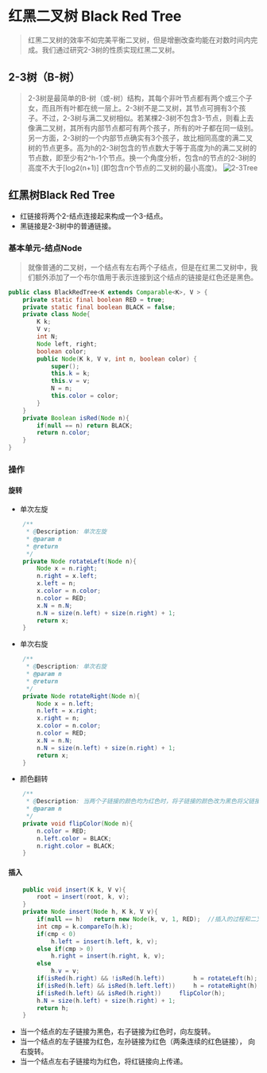 # 红黑二叉树 Black Red Tree
>红黑二叉树的效率不如完美平衡二叉树，但是增删改查均能在对数时间内完成。我们通过研究2-3树的性质实现红黑二叉树。

## 2-3树（B-树）
>2-3树是最简单的B-树（或-树）结构，其每个非叶节点都有两个或三个子女，而且所有叶都在统一层上。2-3树不是二叉树，其节点可拥有3个孩子。不过，2-3树与满二叉树相似。若某棵2-3树不包含3-节点，则看上去像满二叉树，其所有内部节点都可有两个孩子，所有的叶子都在同一级别。另一方面，2-3树的一个内部节点确实有3个孩子，故比相同高度的满二叉树的节点更多。高为h的2-3树包含的节点数大于等于高度为h的满二叉树的节点数，即至少有2^h-1个节点。换一个角度分析，包含n的节点的2-3树的高度不大于[log2(n+1)] (即包含n个节点的二叉树的最小高度)。
![2-3Tree](https://i.imgur.com/dutbU8a.png)

## 红黑树Black Red Tree
* 红链接将两个2-结点连接起来构成一个3-结点。
* 黑链接是2-3树中的普通链接。

### 基本单元-结点Node
>就像普通的二叉树，一个结点有左右两个子结点，但是在红黑二叉树中，我们额外添加了一个布尔值用于表示连接到这个结点的链接是红色还是黑色。
```Java
public class BlackRedTree<K extends Comparable<K>, V > {
	private static final boolean RED = true;
	private static final boolean BLACK = false;
	private class Node{
		K k;
		V v;
		int N;
		Node left, right;
		boolean color;
		public Node(K k, V v, int n, boolean color) {
			super();
			this.k = k;
			this.v = v;
			N = n;
			this.color = color;
		}
	}
	private Boolean isRed(Node n){
		if(null == n) return BLACK;
		return n.color;
	}
}
```

### 操作
#### 旋转
* 单次左旋
```Java
	/**
	 * @Description: 单次左旋
	 * @param n
	 * @return
	 */
	private Node rotateLeft(Node n){
		Node x = n.right;
		n.right = x.left;
		x.left = n;
		x.color = n.color;
		n.color = RED;
		x.N = n.N;
		n.N = size(n.left) + size(n.right) + 1;
		return x;
	}
```

* 单次右旋
```Java
	/**
	 * @Description: 单次右旋
	 * @param n
	 * @return
	 */
	private Node rotateRight(Node n){
		Node x = n.left;
		n.left = x.right;
		x.right = n;
		x.color = n.color;
		n.color = RED;
		x.N = n.N;
		n.N = size(n.left) + size(n.right) + 1;
		return x;
	}
```

* 颜色翻转
```Java
	/**
	 * @Description: 当两个子链接的颜色均为红色时，将子链接的颜色改为黑色将父链接的颜色从黑色换成红色。
	 * @param n
	 */
	private void flipColor(Node n){
		n.color = RED;
		n.left.color = BLACK;
		n.right.color = BLACK;
	}
```

#### 插入
```Java
	public void insert(K k, V v){
		root = insert(root, k, v);
	}
	private Node insert(Node h, K k, V v){
		if(null == h)	return new Node(k, v, 1, RED);	//插入的过程和二叉树完全一致
		int cmp = k.compareTo(h.k);
		if(cmp < 0)
			h.left = insert(h.left, k, v);
		else if(cmp > 0)
			h.right = insert(h.right, k, v);
		else
			h.v = v;
		if(isRed(h.right) && !isRed(h.left))		h = rotateLeft(h);
		if(isRed(h.left) && isRed(h.left.left))		h = rotateRight(h);
		if(isRed(h.left) && isRed(h.right))		flipColor(h);
		h.N = size(h.left) + size(h.right) + 1;
		return h;
	}
```

* 当一个结点的左子链接为黑色，右子链接为红色时，向左旋转。
* 当一个结点的左子链接为红色，左孙链接为红色（两条连续的红色链接）， 向右旋转。
* 当一个结点左右子链接均为红色，将红链接向上传递。


